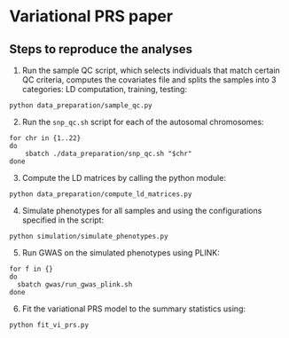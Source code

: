 # Variational PRS paper

## Steps to reproduce the analyses

1. Run the sample QC script, which selects individuals 
that match certain QC criteria, computes the covariates file 
and splits the samples into 3 categories: LD computation, training, testing:

```shell
python data_preparation/sample_qc.py
```

2. Run the `snp_qc.sh` script for each of the autosomal chromosomes:

```shell
for chr in {1..22}
do
    sbatch ./data_preparation/snp_qc.sh "$chr"
done
```

3. Compute the LD matrices by calling the python module:

```shell
python data_preparation/compute_ld_matrices.py
```

4. Simulate phenotypes for all samples and using the configurations specified in the script:

```shell
python simulation/simulate_phenotypes.py
```

5. Run GWAS on the simulated phenotypes using PLINK:

```shell
for f in {}
do
  sbatch gwas/run_gwas_plink.sh 
done
```

6. Fit the variational PRS model to the summary statistics using:

```shell
python fit_vi_prs.py
```

